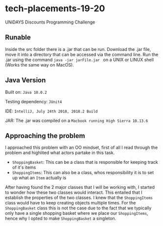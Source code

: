# tech-placements-19-20
UNiDAYS Discounts Programming Challenge



## Runable

Inside the src folder there is a .jar that can be run. Download the .jar file, move it into a directory that can be accessed via the command line. Run the .jar using the command ```java -jar jarFile.jar ``` on a UNIX or LINUX shell (Works the same way on MacOS).

## Java Version
Built on: `Java 10.0.2`

Testing dependency: `JUnit4`

IDE: `IntelliJ, July 24th 2018, 2018.2 Build`

JAR: The .jar was compiled on a `Macbook running High Sierra 10.13.6`

## Approaching the problem

I approached this problem with an OO mindset, first of all I read through the problem and highlited what actors partake in this task. 
 - `ShoppingBasket`: This can be a class that is responsible for keeping track of it's items
 - `ShoppingItems`: This can also be a class, whos responsibility it is to set up what an `Item` actually is
 
After having found the 2 major classes that I will be working with, I started to wonder how these two classes would interact. This entailed that I establish the properties of the two classes. I knew that the `ShoppingItems` class would have to keep creating objects multiple times. For the `ShoppingBasket` class this is not the case due to the fact that we typically only have a single shopping basket where we place our `ShoppingItems`, hence why I opted to make `ShoppingBasket` a singleton.
